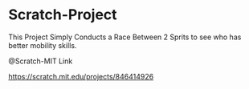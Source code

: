 # Scratch-Project


This Project Simply Conducts a Race Between 2 Sprits to see who has better mobility skills. 

@Scratch-MIT Link 

https://scratch.mit.edu/projects/846414926

